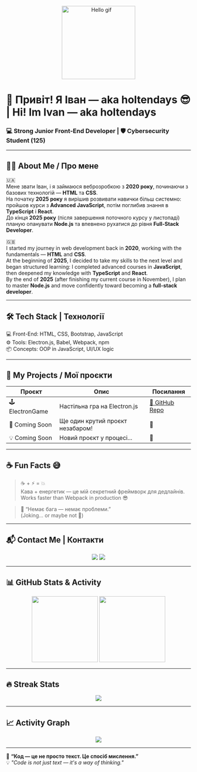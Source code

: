 <!-- 👋 Fun animated greeting -->
<p align="center">
  <img src="https://media.giphy.com/media/26tn33aiTi1jkl6H6/giphy.gif" width="200" alt="Hello gif">
</p>

# 👋 Привіт! Я Іван — aka **holtendays** 😎  | Hi! Im Ivan — aka **holtendays**
### 💻 Strong Junior Front-End Developer | 🛡️ Cybersecurity Student (125)

---

## 🧑‍💻 About Me / Про мене

🇺🇦  
Мене звати Іван, і я займаюся веброзробкою з **2020 року**, починаючи з базових технологій — **HTML** та **CSS**.  
На початку **2025 року** я вирішив розвивати навички більш системно: пройшов курси з **Advanced JavaScript**, потім поглибив знання в **TypeScript** і **React**.  
До кінця **2025 року** (після завершення поточного курсу у листопаді) планую опанувати **Node.js** та впевнено рухатися до рівня **Full-Stack Developer**.

🇬🇧  
I started my journey in web development back in **2020**, working with the fundamentals — **HTML** and **CSS**.  
At the beginning of **2025**, I decided to take my skills to the next level and began structured learning: I completed advanced courses in **JavaScript**, then deepened my knowledge with **TypeScript** and **React**.  
By the end of **2025** (after finishing my current course in November), I plan to master **Node.js** and move confidently toward becoming a **full-stack developer**.

---

## 🛠️ Tech Stack | Технології

💻 Front-End: HTML, CSS, Bootstrap, JavaScript  
⚙️ Tools: Electron.js, Babel, Webpack, npm  
📦 Concepts: OOP in JavaScript, UI/UX logic  

---

## 📂 My Projects / Мої проєкти

| Проєкт | Опис | Посилання |
|--------|------|-----------|
| 🕹️ ElectronGame | Настільна гра на Electron.js | [🔗 GitHub Repo](https://github.com/Ivaneskere/ElectronGame) |
| 🚀 Coming Soon | Ще один крутий проєкт незабаром! | 🔧 |
| 💡 Coming Soon | Новий проєкт у процесі... | 🔧 |

---

## ☕ Fun Facts 😅

> ☕️ + ⚡️ = 💥  
> Кава + енергетик — це мій секретний фреймворк для дедлайнів.  
> Works faster than Webpack in production 😎

> 🐛 “Немає бага — немає проблеми.”  
> (Joking… or maybe not 🤔)

---

## 📬 Contact Me | Контакти

<p align="center">
  <a href="https://t.me/holtendays"><img src="https://img.shields.io/badge/Telegram-@holtendays-blue?logo=telegram&style=for-the-badge" /></a>
  <a href="mailto:ivan2006lysenko@gmail.com"><img src="https://img.shields.io/badge/Email-ivan2006lysenko%40gmail.com-red?logo=gmail&style=for-the-badge" /></a>
</p>

---

## 📊 GitHub Stats & Activity

<p align="center">
  <img src="https://github-readme-stats.vercel.app/api?username=Ivaneskere&show_icons=true&theme=tokyonight" height="180"/>
  <img src="https://github-readme-stats.vercel.app/api/top-langs/?username=Ivaneskere&layout=compact&theme=tokyonight" height="180"/>
</p>

---

## 🔥 Streak Stats

<p align="center">
  <img src="https://streak-stats.demolab.com?user=Ivaneskere&theme=tokyonight&hide_border=false" />
</p>

---

## 📈 Activity Graph

<p align="center">
  <img src="https://github-readme-activity-graph.vercel.app/graph?username=Ivaneskere&theme=tokyo-night" />
</p>

---

🚀 **“Код — це не просто текст. Це спосіб мислення.”**  
💡 *"Code is not just text — it's a way of thinking."*
